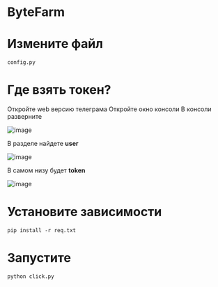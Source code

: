 # ByteFarm

# Измените файл 
```
config.py 
```
# Где взять токен?
Откройте web версию телеграма 
Откройте окно консоли
В консоли разверните 

![image](https://github.com/user-attachments/assets/b39deb2e-7d43-4a34-be02-8bde3419d9a1)

В разделе найдете **user**

![image](https://github.com/user-attachments/assets/5d62749a-2908-4862-9ae2-a734576e6530)

В самом низу будет **token**

![image](https://github.com/user-attachments/assets/ea740afb-5827-487f-be20-7aae1e59742b)



# Установите зависимости
```
pip install -r req.txt
```

# Запустите 
```
python click.py
```

